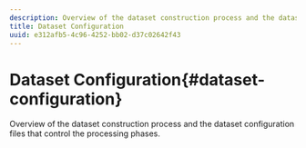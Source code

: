 ```yaml
---
description: Overview of the dataset construction process and the dataset configuration files that control the processing phases.
title: Dataset Configuration
uuid: e312afb5-4c96-4252-bb02-d37c02642f43
---
```


# Dataset Configuration{#dataset-configuration}

Overview of the dataset construction process and the dataset configuration files that control the processing phases.

